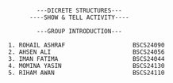               ---DICRETE STRUCTURES---  
            ----SHOW & TELL ACTIVITY----    

              ---GROUP INTRODUCTION---

      1. ROHAIL ASHRAF                   BSCS24090
      2. AHSEN ALI                       BSCS24056
      3. IMAN FATIMA                     BSCS24044
      4. MOMINA YASIN                    BSCS24130
      5. RIHAM AWAN                      BSCS24110
    
